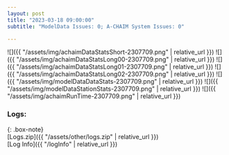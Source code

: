 ```yaml
---
layout: post
title: "2023-03-18 09:00:00"
subtitle: "ModelData Issues: 0; A-CHAIM System Issues: 0"

---
```


![]({{ "/assets/img/achaimDataStatsShort-2307709.png" | relative_url }})
![]({{ "/assets/img/achaimDataStatsLong00-2307709.png" | relative_url }})
![]({{ "/assets/img/achaimDataStatsLong01-2307709.png" | relative_url }})
![]({{ "/assets/img/achaimDataStatsLong02-2307709.png" | relative_url }})
![]({{ "/assets/img/modelDataDataStats-2307709.png" | relative_url }})
![]({{ "/assets/img/modelDataStationStats-2307709.png" | relative_url }})
![]({{ "/assets/img/achaimRunTime-2307709.png" | relative_url }})




### Logs:  
  
{: .box-note}  
[Logs.zip]({{ "/assets/other/logs.zip" | relative_url }})  
[Log Info]({{ "/logInfo" | relative_url }})  
